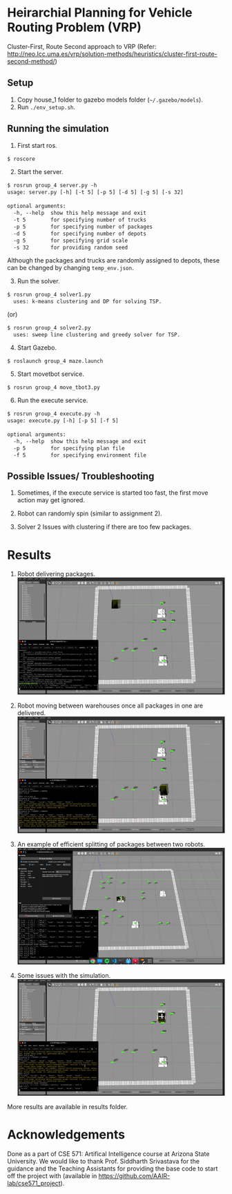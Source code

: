 # Heirarchial Planning for Vehicle Routing Problem (VRP)

Cluster-First, Route Second approach to VRP
(Refer: http://neo.lcc.uma.es/vrp/solution-methods/heuristics/cluster-first-route-second-method/)

## Setup
1. Copy house_1 folder to gazebo models folder (`~/.gazebo/models`).
2. Run `./env_setup.sh`.

## Running the simulation

1. First start ros.
```
$ roscore
```

2. Start the server.
```
$ rosrun group_4 server.py -h
usage: server.py [-h] [-t 5] [-p 5] [-d 5] [-g 5] [-s 32]

optional arguments:
  -h, --help  show this help message and exit
  -t 5        for specifying number of trucks
  -p 5        for specifying number of packages
  -d 5        for specifying number of depots
  -g 5        for specifying grid scale
  -s 32       for providing random seed
```
  Although the packages and trucks are randomly assigned to depots, these can be changed by changing `temp_env.json`.
  
3. Run the solver.
```
$ rosrun group_4 solver1.py
  uses: k-means clustering and DP for solving TSP.
```
(or)
```
$ rosrun group_4 solver2.py
  uses: sweep line clustering and greedy solver for TSP.
```

4. Start Gazebo.
```
$ roslaunch group_4 maze.launch
```

5. Start movetbot service.
```
$ rosrun group_4 move_tbot3.py
```

6. Run the execute service.
```
$ rosrun group_4 execute.py -h
usage: execute.py [-h] [-p 5] [-f 5]

optional arguments:
  -h, --help  show this help message and exit
  -p 5        for specifying plan file
  -f 5        for specifying environment file
```

## Possible Issues/ Troubleshooting

1. Sometimes, if the execute service is started too fast, the first move action may get ignored.

2. Robot can randomly spin (similar to assignment 2).

3. Solver 2 Issues with clustering if there are too few packages.

# Results
1. Robot delivering packages.
![Robot delivering packages](results/1.gif)

2. Robot moving between warehouses once all packages in one are delivered.
![Robot moving between warehouses](results/2.gif)

3. An example of efficient splitting of packages between two robots.
![Delivery splitting](results/4.gif)

4. Some issues with the simulation.
![Simulation issues](results/3.gif)

More results are available in results folder.

# Acknowledgements
Done as a part of CSE 571: Artifical Intelligence course at Arizona State University. We would like to thank Prof. Siddharth Srivastava for the guidance and the Teaching Assistants for providing the base code to start off the project with (available in https://github.com/AAIR-lab/cse571_project).
